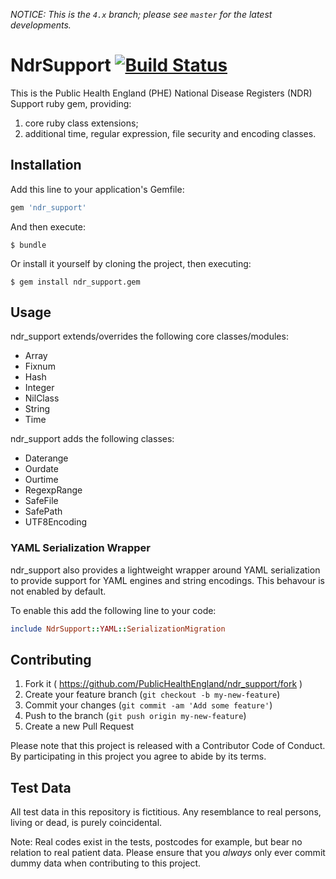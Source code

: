 *NOTICE: This is the `4.x` branch; please see `master` for the latest developments.*

# NdrSupport [![Build Status](https://travis-ci.org/PublicHealthEngland/ndr_support.svg?branch=master)](https://travis-ci.org/PublicHealthEngland/ndr_support)

This is the Public Health England (PHE) National Disease Registers (NDR) Support ruby gem, providing:

1. core ruby class extensions;
2. additional time, regular expression, file security and encoding classes.

## Installation

Add this line to your application's Gemfile:

```ruby
gem 'ndr_support'
```

And then execute:

    $ bundle

Or install it yourself by cloning the project, then executing:

    $ gem install ndr_support.gem

## Usage

ndr_support extends/overrides the following core classes/modules:

- Array
- Fixnum
- Hash
- Integer
- NilClass
- String
- Time

ndr_support adds the following classes:

- Daterange
- Ourdate
- Ourtime
- RegexpRange
- SafeFile
- SafePath
- UTF8Encoding

### YAML Serialization Wrapper

ndr_support also provides a lightweight wrapper around YAML serialization to provide support for YAML engines and string encodings. This behavour is not enabled by default.

To enable this add the following line to your code:

```ruby
include NdrSupport::YAML::SerializationMigration
```

## Contributing

1. Fork it ( https://github.com/PublicHealthEngland/ndr_support/fork )
2. Create your feature branch (`git checkout -b my-new-feature`)
3. Commit your changes (`git commit -am 'Add some feature'`)
4. Push to the branch (`git push origin my-new-feature`)
5. Create a new Pull Request

Please note that this project is released with a Contributor Code of Conduct. By participating in this project you agree to abide by its terms.

## Test Data

All test data in this repository is fictitious. Any resemblance to real persons, living or dead, is purely coincidental.

Note: Real codes exist in the tests, postcodes for example, but bear no relation to real patient data. Please ensure that you *always* only ever commit dummy data when contributing to this project.
